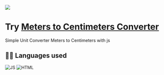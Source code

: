 ![](https://github.com/ntsg-hub/Unit-Converter/blob/main/Banner/Banner.PNG)
# **Try [Meters to Centimeters Converter](https://notsagxyz.github.io/Unit-Converter/)**

Simple Unit Converter Meters to Centimeters with js

## **👩‍💻 Languages used**
![JS](https://img.shields.io/badge/JavaScript-323330?style=for-the-badge&logo=javascript&logoColor=F7DF1E) ![HTML](https://img.shields.io/badge/HTML5-E34F26?style=for-the-badge&logo=html5&logoColor=white) 
